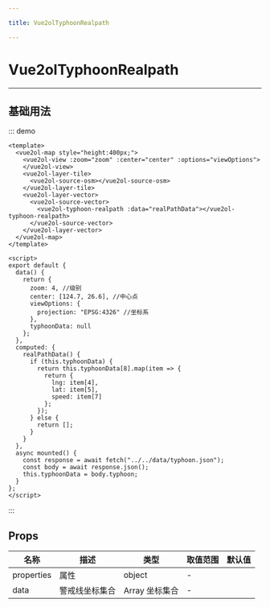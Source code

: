 ```yaml
---

title: Vue2olTyphoonRealpath

---
```


# Vue2olTyphoonRealpath

---

## 基础用法

::: demo

```vue
<template>
  <vue2ol-map style="height:400px;">
    <vue2ol-view :zoom="zoom" :center="center" :options="viewOptions">
    </vue2ol-view>
    <vue2ol-layer-tile>
      <vue2ol-source-osm></vue2ol-source-osm>
    </vue2ol-layer-tile>
    <vue2ol-layer-vector>
      <vue2ol-source-vector>
        <vue2ol-typhoon-realpath :data="realPathData"></vue2ol-typhoon-realpath>
      </vue2ol-source-vector>
    </vue2ol-layer-vector>
  </vue2ol-map>
</template>

<script>
export default {
  data() {
    return {
      zoom: 4, //级别
      center: [124.7, 26.6], //中心点
      viewOptions: {
        projection: "EPSG:4326" //坐标系
      },
      typhoonData: null
    };
  },
  computed: {
    realPathData() {
      if (this.typhoonData) {
        return this.typhoonData[8].map(item => {
          return {
            lng: item[4],
            lat: item[5],
            speed: item[7]
          };
        });
      } else {
        return [];
      }
    }
  },
  async mounted() {
    const response = await fetch("../../data/typhoon.json");
    const body = await response.json();
    this.typhoonData = body.typhoon;
  }
};
</script>
```

:::

## Props

| 名称       | 描述           | 类型           | 取值范围 | 默认值 |
| ---------- | -------------- | -------------- | -------- | ------ |
| properties | 属性           | object         | -        |        |
| data       | 警戒线坐标集合 | Array 坐标集合 | -        |        |
